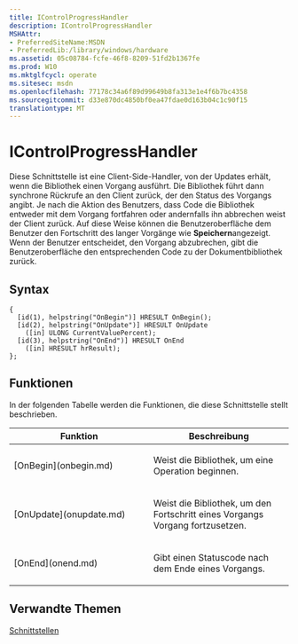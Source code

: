 ```yaml
---
title: IControlProgressHandler
description: IControlProgressHandler
MSHAttr:
- PreferredSiteName:MSDN
- PreferredLib:/library/windows/hardware
ms.assetid: 05c08784-fcfe-46f8-8209-51fd2b1367fe
ms.prod: W10
ms.mktglfcycl: operate
ms.sitesec: msdn
ms.openlocfilehash: 77178c34a6f89d99649b8fa313e1e4f6b7bc4358
ms.sourcegitcommit: d33e870dc4850bf0ea47fdae0d163b04c1c90f15
translationtype: MT
---
```

# <a name="icontrolprogresshandler"></a>IControlProgressHandler


Diese Schnittstelle ist eine Client-Side-Handler, von der Updates erhält, wenn die Bibliothek einen Vorgang ausführt. Die Bibliothek führt dann synchrone Rückrufe an den Client zurück, der den Status des Vorgangs angibt. Je nach die Aktion des Benutzers, dass Code die Bibliothek entweder mit dem Vorgang fortfahren oder andernfalls ihn abbrechen weist der Client zurück. Auf diese Weise können die Benutzeroberfläche dem Benutzer den Fortschritt des langer Vorgänge wie **Speichern**angezeigt. Wenn der Benutzer entscheidet, den Vorgang abzubrechen, gibt die Benutzeroberfläche den entsprechenden Code zu der Dokumentbibliothek zurück.

## <a name="syntax"></a>Syntax


``` syntax
{
  [id(1), helpstring("OnBegin")] HRESULT OnBegin();
  [id(2), helpstring("OnUpdate")] HRESULT OnUpdate
    ([in] ULONG CurrentValuePercent);
  [id(3), helpstring("OnEnd")] HRESULT OnEnd
    ([in] HRESULT hrResult);
};
```

## <a name="functions"></a>Funktionen


In der folgenden Tabelle werden die Funktionen, die diese Schnittstelle stellt beschrieben.

<table>
<colgroup>
<col width="50%" />
<col width="50%" />
</colgroup>
<thead>
<tr class="header">
<th>Funktion</th>
<th>Beschreibung</th>
</tr>
</thead>
<tbody>
<tr class="odd">
<td><p>[OnBegin](onbegin.md)</p></td>
<td><p>Weist die Bibliothek, um eine Operation beginnen.</p></td>
</tr>
<tr class="even">
<td><p>[OnUpdate](onupdate.md)</p></td>
<td><p>Weist die Bibliothek, um den Fortschritt eines Vorgangs Vorgang fortzusetzen.</p></td>
</tr>
<tr class="odd">
<td><p>[OnEnd](onend.md)</p></td>
<td><p>Gibt einen Statuscode nach dem Ende eines Vorgangs.</p></td>
</tr>
</tbody>
</table>

 

## <a name="related-topics"></a>Verwandte Themen


[Schnittstellen](interfaces-wprcontrol.md)

 

 







